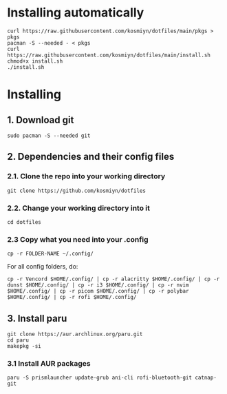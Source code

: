 # Installing automatically
```
curl https://raw.githubusercontent.com/kosmiyn/dotfiles/main/pkgs > pkgs
pacman -S --needed - < pkgs
curl https://raw.githubusercontent.com/kosmiyn/dotfiles/main/install.sh
chmod+x install.sh
./install.sh
```
# Installing
## 1. Download git
```
sudo pacman -S --needed git
```

## 2. Dependencies and their config files
### 2.1. Clone the repo into your working directory
```
git clone https://github.com/kosmiyn/dotfiles
```
### 2.2. Change your working directory into it
```
cd dotfiles
```
### 2.3 Copy what you need into your .config
```
cp -r FOLDER-NAME ~/.config/
```
For all config folders, do:
```
cp -r Vencord $HOME/.config/ | cp -r alacritty $HOME/.config/ | cp -r dunst $HOME/.config/ | cp -r i3 $HOME/.config/ | cp -r nvim $HOME/.config/ | cp -r picom $HOME/.config/ | cp -r polybar $HOME/.config/ | cp -r rofi $HOME/.config/
```
## 3. Install paru
```
git clone https://aur.archlinux.org/paru.git
cd paru
makepkg -si
```
### 3.1 Install AUR packages
```
paru -S prismlauncher update-grub ani-cli rofi-bluetooth-git catnap-git
```
